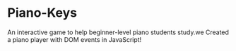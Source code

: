 # Piano-Keys
 An interactive game to help beginner-level piano students study.we Created a piano player with DOM events in JavaScript!
 
 
